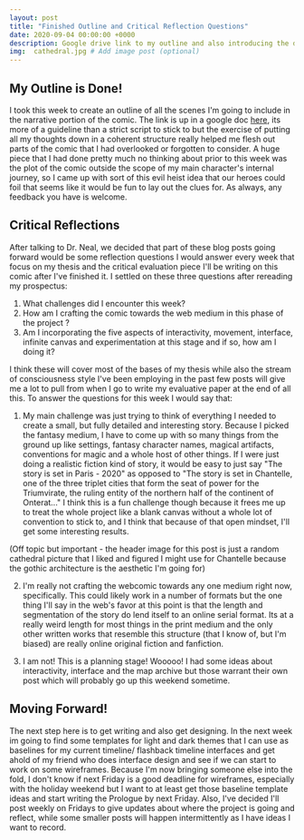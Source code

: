 ```yaml
---
layout: post
title: "Finished Outline and Critical Reflection Questions"
date: 2020-09-04 00:00:00 +0000
description: Google drive link to my outline and also introducing the discussion questions I'll be answering at the end of every blog post. # Add post description (optional)
img:  cathedral.jpg # Add image post (optional)
---
```

## My Outline is Done!
I took this week to create an outline of all the scenes I'm going to include in the narrative portion of the comic. The link is up in a google doc [here](https://drive.google.com/file/d/1EH0xDrZKqajHxPXnFrAnQjal7DU9B8oa/view?usp=sharing), its more of a guideline than a strict script to stick to but the exercise of putting all my thoughts down in a coherent structure really helped me flesh out parts of the comic that I had overlooked or forgotten to consider. A huge piece that I had done pretty much no thinking about prior to this week was the plot of the comic outside the scope of my main character's internal journey, so I came up with sort of this evil heist idea that our heroes could foil that seems like it would be fun to lay out the clues for. As always, any feedback you have is welcome. 

## Critical Reflections
After talking to Dr. Neal, we decided that part of these blog posts going forward would be some reflection questions I would answer every week that focus on my thesis and the critical evaluation piece I'll be writing on this comic after I've finished it. I settled on these three questions after rereading my prospectus: 
1. What challenges did I encounter this week?
2. How am I crafting the comic towards the web medium in this phase of the project ? 
3. Am I incorporating the five aspects of interactivity, movement, interface, infinite canvas and experimentation at this stage and if so, how am I doing it?

I think these will cover most of the bases of my thesis while also the stream of consciousness style I've been employing in the past few posts will give me a lot to pull from when I go to write my evaluative paper at the end of all this. To answer the questions for this week I would say that: 

1. My main challenge was just trying to think of everything I needed to create a small, but fully detailed and interesting story. Because I picked the fantasy medium, I have to come up with so many things from the ground up like settings, fantasy character names, magical artifacts, conventions for magic and a whole host of other things. If I were just doing a realistic fiction kind of story, it would be easy to just say "The story is set in Paris - 2020" as opposed to "The story is set in Chantelle, one of the three triplet cities that form the seat of power for the Triumvirate, the ruling entity of the northern half of the continent of Onterat..." I think this is a fun challenge though because it frees me up to treat the whole project like a blank canvas without a whole lot of convention to stick to, and I think that because of that open mindset, I'll get some interesting results. 

(Off topic but important -  the header image for this post is just a random cathedral picture that I liked and figured I might use for Chantelle because the gothic architecture is the aesthetic I'm going for)

2. I'm really not crafting the webcomic towards any one medium right now, specifically. This could likely work in a number of formats but the one thing I'll say in the web's favor at this point is that the length and segmentation of the story do lend itself to an online serial format. Its at a really weird length for most things in the print medium and the only other written works that resemble this structure (that I know of, but I'm biased) are really online original fiction and fanfiction. 

3. I am not! This is a planning stage! Wooooo! I had some ideas about interactivity, interface and the map archive but those warrant their own post which will probably go up this weekend sometime.

## Moving Forward!
The next step here is to get writing and also get designing. In the next week im going to find some templates for light and dark themes that I can use as baselines for my current timeline/ flashback timeline interfaces and get ahold of my friend who does interface design and see if we can start to work on some wireframes. Because I'm now bringing someone else into the fold, I don't know if next Friday is a good deadline for wireframes, especially with the holiday weekend but I want to at least get those baseline template ideas and start writing the Prologue by next Friday. Also, I've decided I'll post weekly on Fridays to give updates about where the project is going and reflect, while some smaller posts will happen intermittently as I have ideas I want to record. 
